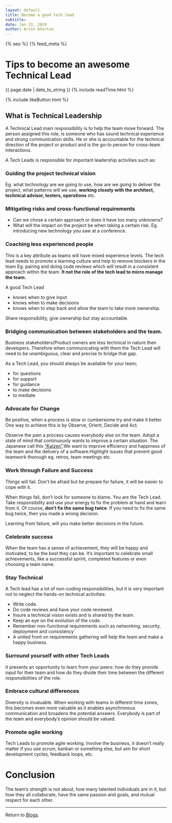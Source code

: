 ```yaml
---
layout: default
title: Become a good tech lead
subtitle:
date: Jan 23, 2019
author: Arvin bhurtun
---
```

{% seo %}
{% feed_meta %}

# Tips to become an awesome Technical Lead


{{ page.date | date_to_string }} {% include readTime.html %}

{% include likeButton.html %}

## What is Technical Leadership

A Technical Lead main responsibility is to help the team move forward. The person assigned this role, is someone who has sound technical experience and strong communication skills. He or she is accountable for the technical direction of the project or product and is the go-to person for cross-team interactions.

A Tech Leads is responsible for important leadership activities such as:

### Guiding the project technical vision

Eg. what technology are we going to use, how are we going to deliver the project, what patterns will we use, **working closely with the architect, technical advisor, testers, operations** etc.

### Mitigating risks and cross-functional requirements

* Can we chose a certain approach or does it have too many unknowns?
* What will the impact on the project be when taking a certain risk. Eg. introducing new technology you saw at a conference.

### Coaching less experienced people

This is a key attribute as teams will have mixed experience levels. The tech lead needs to promote a learning culture and help to remove blockers in the team Eg. pairing and doing code reviews which will result in a consistent approach within the team. **It not the role of the tech lead to micro manage the team.**

A good Tech Lead

* knows when to give input
* knows when to make decisions
* knows when to step back and allow the team to take more ownership.

Share responsibility, give ownership but stay accountable.

### Bridging communication between stakeholders and the team.

Business stakeholders/Product owners are less technical in nature then developers.
Therefore when communicating with them the Tech Lead will need to be unambiguous, clear and precise to bridge that gap.

As a Tech Lead, you should always be available for your team; 

* for questions
* for support
* for guidance
* to make decisions
* to mediate

### Advocate for Change

Be positive, when a process is slow or cumbersome try and make it better. One way to achieve this is by Observe, Orient, Decide and Act.

Observe the pain a process causes everybody else on the team. Adopt a state of mind that continuously wants to improve a certain situation. The Japanese call this [“Kaizen”](https://en.wikipedia.org/wiki/Kaizen).We want to improve efficiency and happiness of the team and the delivery of a software.Highlight issues that prevent good teamwork thorough eg. retros, team meetings etc.

### Work through Failure and Success

Things will fail. Don't be afraid but be prepare for failure, it will be easier to cope with it.

When things fail, don’t look for someone to blame. You are the Tech Lead. Take responsibility and use your energy to fix the problem at hand and learn from it. Of course, **don’t fix the same bug twice**. If you need to fix the same bug twice, then you made a wrong decision.

Learning from failure, will you make  better decisions in the future.

### Celebrate success

When the team has a sense of achievement, they will be happy and motivated, to be the best they can be. It’s important to celebrate small achievements, like a successful sprint, completed features or even choosing a team name.

### Stay Technical

A Tech lead has a lot of non-coding responsibilities, but it is very important not to neglect the hands-on technical activities:

* Write code.
* Do code reviews and have your code reviewed.
* Insure a technical vision exists and is shared by the team.
* Keep an eye on the evolution of the code.
* Remember non-functional requirements such as networking, security, deployment and consistency'
* A united front on requirements gathering will help the team and make a happy business.

### Surround yourself with other Tech Leads

It presents an opportunity to learn from your peers: how do they provide input for their team and how do they divide their time between the different responsibilities of the role.

### Embrace cultural differences

Diversity is invaluable. When working with teams in different time zones, this becomes even more valuable as it enables asynchronous communication and broadens the potential answers. Everybody is part of the team and everybody’s opinion should be valued.

### Promote agile working

Tech Leads to promote agile working. Involve the business, it doesn’t really matter if you use scrum, kanban or something else, but aim for short development cycles, feedback loops, etc.

# Conclusion

The team’s strength is not about, how many talented individuals are in it, but how they all collaborate, have the same passion and goals, and mutual respect for each other.

---

Return to [Blogs](../index.md).